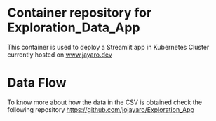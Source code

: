 # Container repository for Exploration_Data_App
This container is used to deploy a Streamlit app in Kubernetes Cluster currently hosted on www.jayaro.dev

# Data Flow
To know more about how the data in the CSV is obtained check the following repository
https://github.com/jojayaro/Exploration_App
